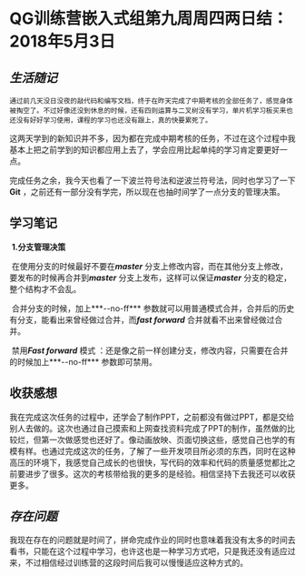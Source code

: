 # QG训练营嵌入式组第九周周四两日结：2018年5月3日

## *生活随记*

 	通过前几天没日没夜的敲代码和编写文档，终于在昨天完成了中期考核的全部任务了，感觉身体被掏空了。不过好像还没到休息的时候，还有四则运算与二叉树没有学习，单片机学习板买来也还没有好好学习使用，课程的学习也还没有跟上，真的快要累死了。

​	这两天学到的新知识并不多，因为都在完成中期考核的任务，不过在这个过程中我基本上把之前学到的知识都应用上去了，学会应用比起单纯的学习肯定要更好一点。

​	完成任务之余，我今天也看了一下波兰符号法和逆波兰符号法，同时也学习了一下**Git** ，之前还有一部分没有学完，所以现在也抽时间学了一点分支的管理决策。

## 学习笔记

​	**1.分支管理决策** 

​	在使用分支的时候最好不要在***master*** 分支上修改内容，而在其他分支上修改，要发布的时候再合并到***master*** 分支上发布，这样可以保证***master*** 分支的稳定，整个结构才不会乱。

​	合并分支的时候，加上***--no-ff*** 参数就可以用普通模式合并，合并后的历史有分支，能看出来曾经做过合并，而***fast forward*** 合并就看不出来曾经做过合并。

​	禁用***Fast forward*** 模式 ：还是像之前一样创建分支，修改内容，只需要在合并的时候加上***--no-ff*** 参数即可禁用。

## 收获感想

​	我在完成这次任务的过程中，还学会了制作PPT，之前都没有做过PPT，都是交给别人去做的。这次也通过自己摸索和上网查找资料完成了PPT的制作，虽然做的比较烂，但第一次做感觉也还好了。像动画放映、页面切换这些，感觉自己也学的有模有样。也通过完成这次的任务，了解了一些开发项目所必须的东西，同时在这种高压的环境下，我感觉自己成长的也很快，写代码的效率和代码的质量感觉都比之前要进步了很多。这次的考核带给我的更多的是经验。相信坚持下去我还可以收获更多。​

## *存在问题* 

​	我现在存在的问题就是时间了，拼命完成作业的同时也意味着我没有太多的时间去看书，只能在这个过程中学习，也许这也是一种学习方式吧，只是我还没有适应过来，不过相信经过训练营的这段时间后我可以慢慢适应这种方式的。
